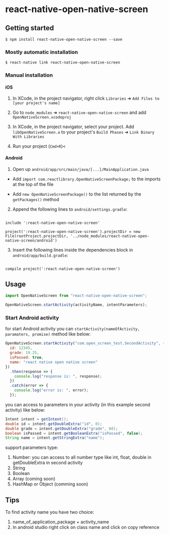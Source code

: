 # react-native-open-native-screen

## Getting started

`$ npm install react-native-open-native-screen --save`

### Mostly automatic installation

`$ react-native link react-native-open-native-screen`

### Manual installation

#### iOS

1. In XCode, in the project navigator, right click `Libraries` ➜ `Add Files to [your project's name]`

2. Go to `node_modules` ➜ `react-native-open-native-screen` and add `OpenNativeScreen.xcodeproj`

3. In XCode, in the project navigator, select your project. Add `libOpenNativeScreen.a` to your project's `Build Phases` ➜ `Link Binary With Libraries`

4. Run your project (`Cmd+R`)<

#### Android

1. Open up `android/app/src/main/java/[...]/MainApplication.java`

- Add `import com.reactlibrary.OpenNativeScreenPackage;` to the imports at the top of the file

- Add `new OpenNativeScreenPackage()` to the list returned by the `getPackages()` method

2. Append the following lines to `android/settings.gradle`:

```

include ':react-native-open-native-screen'

project(':react-native-open-native-screen').projectDir = new File(rootProject.projectDir, '../node_modules/react-native-open-native-screen/android')

```

3. Insert the following lines inside the dependencies block in `android/app/build.gradle`:

```

compile project(':react-native-open-native-screen')

```

## Usage

```javascript
import OpenNativeScreen from "react-native-open-native-screen";

OpenNativeScreen.startActivity(activityName, intentParameters);
```

### Start Android activity

for start Android activity you can `startActivity(nameOfActivity, paramaters, promise)` method like below:

```javascript
OpenNativeScreen.startActivity("com.open_screen_test.SecondActivity", {
  id: 12345,
  grade: 19.25,
  isPassed: true,
  name: "react native open native screen"
})
  .then(response => {
    console.log("response is: ", response);
  })
  .catch(error => {
    console.log("error is: ", error);
  });
```

you can access to parameters in your activity (in this example second activity) like below:

```java
Intent intent = getIntent();
double id = intent.getDoubleExtra("id", 0);
double grade = intent.getDoubleExtra("grade", 0d);
boolean isPassed = intent.getBooleanExtra("isPassed", false);
String name = intent.getStringExtra("name");
```

support parameters type:

1.  Number: you can access to all number type like int, float, double in getDoubleExtra in second activity
2.  String
3.  Boolean
4.  Array (coming soon)
5.  HashMap or Object (comming soon)

## Tips

To find activity name you have two choice:

1.  name_of_application_package + activity_name
2.  In android studio right click on class name and click on copy reference
